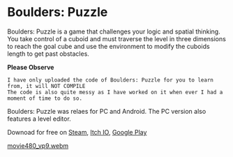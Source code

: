 # Boulders: Puzzle
Boulders: Puzzle is a game that challenges your logic and spatial thinking. You take control of a cuboid and must traverse the level in three dimensions to reach the goal cube and use the environment to modify the cuboids length to get past obstacles.

**Please Observe**
```
I have only uploaded the code of Boulders: Puzzle for you to learn from, it will NOT COMPILE
The code is also quite messy as I have worked on it when ever I had a moment of time to do so.
```

Boulders: Puzzle was relaes for PC and Android.
The PC version also features a level editor.

Downoad for free on [Steam](https://store.steampowered.com/app/1492290/Boulders_Puzzle/), [Itch IO](https://farewell-games.itch.io/boulders-puzzle), [Google Play](https://play.google.com/store/apps/details?id=com.FarewellGames.BouldersPuzzle)

[movie480_vp9.webm](https://github.com/Klyx/BouldersPuzzle/assets/1430659/3616cb8f-68ca-4969-a21c-e33390e34d72)
